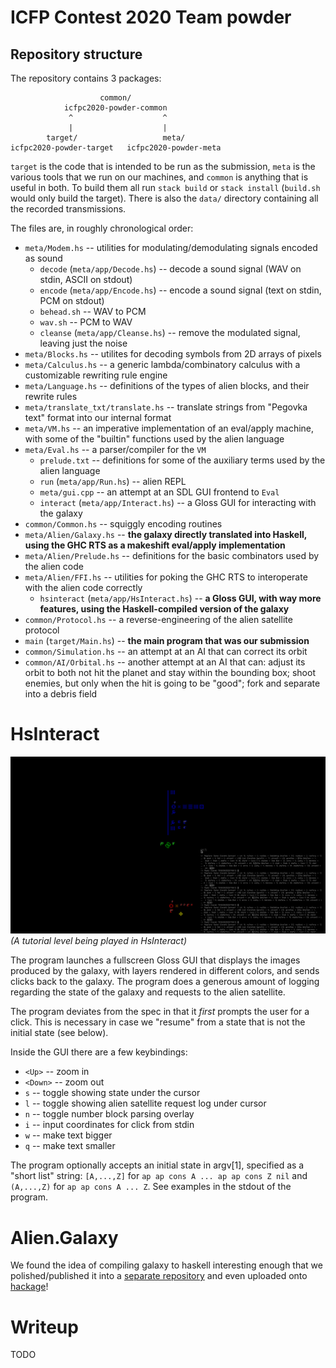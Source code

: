 ICFP Contest 2020 Team powder
=============================

Repository structure
--------------------

The repository contains 3 packages:
```
                    common/
            icfpc2020-powder-common
             ^                    ^
             |                    |
        target/                   meta/
icfpc2020-powder-target   icfpc2020-powder-meta
```
`target` is the code that is intended to be run as the submission, `meta` is the various tools that we run on our machines, and `common` is anything that is useful in both. To build them all run `stack build` or `stack install` (`build.sh` would only build the target). There is also the `data/` directory containing all the recorded transmissions.

The files are, in roughly chronological order:

- `meta/Modem.hs` -- utilities for modulating/demodulating signals encoded as sound
  - `decode` (`meta/app/Decode.hs`) -- decode a sound signal (WAV on stdin, ASCII on stdout)
  - `encode` (`meta/app/Encode.hs`) -- encode a sound signal (text on stdin, PCM on stdout)
  - `behead.sh` -- WAV to PCM
  - `wav.sh` -- PCM to WAV
  - `cleanse` (`meta/app/Cleanse.hs`) -- remove the modulated signal, leaving just the noise
- `meta/Blocks.hs` -- utilites for decoding symbols from 2D arrays of pixels
- `meta/Calculus.hs` -- a generic lambda/combinatory calculus with a customizable rewriting rule engine
- `meta/Language.hs` -- definitions of the types of alien blocks, and their rewrite rules
- `meta/translate_txt/translate.hs` -- translate strings from "Pegovka text" format into our internal format
- `meta/VM.hs` -- an imperative implementation of an eval/apply machine, with some of the "builtin" functions used by the alien language
- `meta/Eval.hs` -- a parser/compiler for the `VM`
  - `prelude.txt` -- definitions for some of the auxiliary terms used by the alien language
  - `run` (`meta/app/Run.hs`) -- alien REPL
  - `meta/gui.cpp` -- an attempt at an SDL GUI frontend to `Eval`
  - `interact` (`meta/app/Interact.hs`) -- a Gloss GUI for interacting with the galaxy
- `common/Common.hs` -- squiggly encoding routines
- `meta/Alien/Galaxy.hs` -- **the galaxy directly translated into Haskell, using the GHC RTS as a makeshift eval/apply implementation**
- `meta/Alien/Prelude.hs` -- definitions for the basic combinators used by the alien code
- `meta/Alien/FFI.hs` -- utilities for poking the GHC RTS to interoperate with the alien code correctly
  - `hsinteract` (`meta/app/HsInteract.hs`) -- **a Gloss GUI, with way more features, using the Haskell-compiled version of the galaxy**
- `common/Protocol.hs` -- a reverse-engineering of the alien satellite protocol
- `main` (`target/Main.hs`) -- **the main program that was our submission**
- `common/Simulation.hs` -- an attempt at an AI that can correct its orbit
- `common/AI/Orbital.hs` -- another attempt at an AI that can: adjust its orbit to both not hit the planet and stay within the bounding box; shoot enemies, but only when the hit is going to be "good"; fork and separate into a debris field

HsInteract
==========

![](writeup_img/hsinteract.png)
*(A tutorial level being played in HsInteract)*

The program launches a fullscreen Gloss GUI that displays the images produced by the galaxy, with layers rendered in different colors, and sends clicks back to the galaxy. The program does a generous amount of logging regarding the state of the galaxy and requests to the alien satellite.

The program deviates from the spec in that it *first* prompts the user for a click. This is necessary in case we "resume" from a state that is not the initial state (see below).

Inside the GUI there are a few keybindings:

- `<Up>` -- zoom in
- `<Down>` -- zoom out
- `s` -- toggle showing state under the cursor
- `l` -- toggle showing alien satellite request log under cursor
- `n` -- toggle number block parsing overlay
- `i` -- input coordinates for click from stdin
- `w` -- make text bigger
- `q` -- make text smaller

The program optionally accepts an initial state in argv[1], specified as a "short list" string: `[A,...,Z]` for `ap ap cons A ... ap ap cons Z nil` and `(A,...,Z)` for `ap ap cons A ... Z`. See examples in the stdout of the program.

Alien.Galaxy
============

We found the idea of compiling galaxy to haskell interesting enough that we polished/published it into a [separate repository](https://github.com/mniip/icfpc2020-galaxy) and even uploaded onto [hackage](https://hackage.haskell.org/package/icfpc2020-galaxy)!

Writeup
=======

TODO
